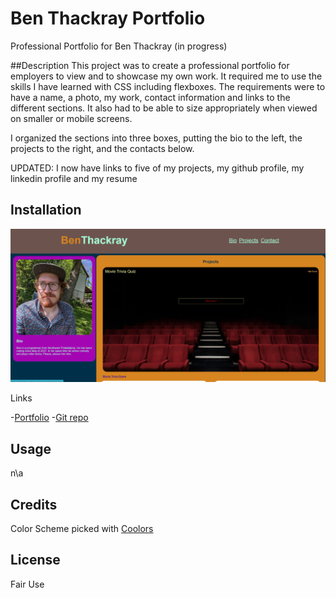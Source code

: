 # Ben Thackray Portfolio
Professional Portfolio for Ben Thackray (in progress)

##Description
This project was to create a professional portfolio for employers to view and to showcase my own work. It required me to use the skills I have learned with CSS including flexboxes.  The requirements were to have a name, a photo, my work, contact information and links to the different sections. It also had to be able to size appropriately when viewed on smaller or mobile screens.

I organized the sections into three boxes, putting the bio to the left, the projects to the right, and the contacts below.  

UPDATED: I now have links to five of my projects, my github profile, my linkedin profile and my resume

## Installation


![Ben Thackray Portfolio](./assets/images/benThackrayPortfolio.png)



Links

-[Portfolio](https://benthackray.github.io/benthackrayportfolio/)
-[Git repo](https://github.com/benthackray/benthackrayportfolio)

## Usage
n\a

## Credits
Color Scheme picked with [Coolors](https://coolors.co/)

## License
Fair Use